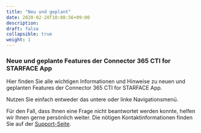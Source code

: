 ```yaml
---
title: "Neu und geplant"
date: 2020-02-28T10:08:56+09:00
description: 
draft: false
collapsible: true
weight: 1
---
```

### Neue und geplante Features der Connector 365 CTI for STARFACE App

Hier finden Sie alle wichtigen Informationen und Hinweise zu neuen und geplanten Features der Connector 365 CTI for STARFACE App.

Nutzen Sie einfach entweder das untere oder linke Navigationsmenü.

Für den Fall, dass Ihnen eine Frage nicht beantwortet werden konnte, helfen wir Ihnen gerne persönlich weiter. Die nötigen Kontaktinformationen finden Sie auf der [Support-Seite](de-de/apps/cti-for-starface/help-support/).